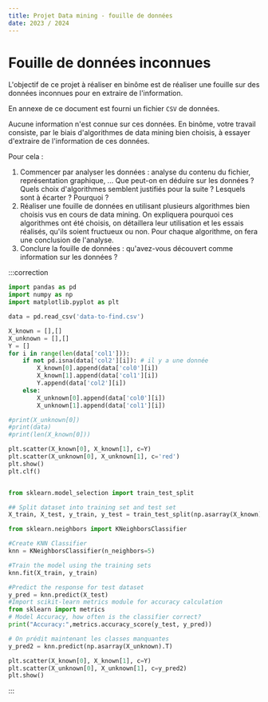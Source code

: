 ```yaml
---
title: Projet Data mining - fouille de données
date: 2023 / 2024
---
```


# Fouille de données inconnues

L'objectif de ce projet à réaliser en binôme est de réaliser une fouille sur des données inconnues pour en extraire de l'information.

En annexe de ce document est fourni un fichier `CSV` de données.

Aucune information n'est connue sur ces données. En binôme, votre travail consiste, par le biais d'algorithmes de data mining bien choisis, à essayer d'extraire de l'information de ces données.

Pour cela :

1. Commencer par analyser les données : analyse du contenu du fichier, représentation graphique, ... Que peut-on en déduire sur les données ? Quels choix d'algorithmes semblent justifiés pour la suite ? Lesquels sont à écarter ? Pourquoi ?
2. Réaliser une fouille de données en utilisant plusieurs algorithmes bien choisis vus en cours de data mining. On expliquera pourquoi ces algorithmes ont été choisis, on détaillera leur utilisation et les essais réalisés, qu'ils soient fructueux ou non. Pour chaque algorithme, on fera une conclusion de l'analyse.
3. Conclure la fouille de données : qu'avez-vous découvert comme information sur les données ?

:::correction
```python
import pandas as pd
import numpy as np
import matplotlib.pyplot as plt

data = pd.read_csv('data-to-find.csv')

X_known = [],[]
X_unknown = [],[]
Y = []
for i in range(len(data['col1'])):
    if not pd.isna(data['col2'][i]): # il y a une donnée
        X_known[0].append(data['col0'][i])
        X_known[1].append(data['col1'][i])
        Y.append(data['col2'][i])
    else:
        X_unknown[0].append(data['col0'][i])
        X_unknown[1].append(data['col1'][i])

#print(X_unknown[0])
#print(data)
#print(len(X_known[0]))

plt.scatter(X_known[0], X_known[1], c=Y)
plt.scatter(X_unknown[0], X_unknown[1], c='red')
plt.show()
plt.clf()


from sklearn.model_selection import train_test_split

## Split dataset into training set and test set
X_train, X_test, y_train, y_test = train_test_split(np.asarray(X_known).T, Y, test_size=0.3) # 70% training and 30% test

from sklearn.neighbors import KNeighborsClassifier

#Create KNN Classifier
knn = KNeighborsClassifier(n_neighbors=5)

#Train the model using the training sets
knn.fit(X_train, y_train)

#Predict the response for test dataset
y_pred = knn.predict(X_test)
#Import scikit-learn metrics module for accuracy calculation
from sklearn import metrics
# Model Accuracy, how often is the classifier correct?
print("Accuracy:",metrics.accuracy_score(y_test, y_pred))

# On prédit maintenant les classes manquantes
y_pred2 = knn.predict(np.asarray(X_unknown).T)

plt.scatter(X_known[0], X_known[1], c=Y)
plt.scatter(X_unknown[0], X_unknown[1], c=y_pred2)
plt.show()
```
:::

